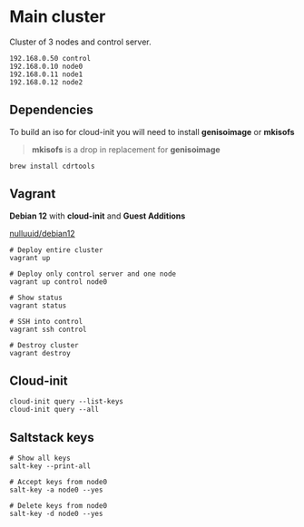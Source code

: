 # Main cluster

Cluster of 3 nodes and control server.

```
192.168.0.50 control
192.168.0.10 node0
192.168.0.11 node1
192.168.0.12 node2
```

## Dependencies

To build an iso for cloud-init you will need to install **genisoimage** or **mkisofs**

> **mkisofs** is a drop in replacement for **genisoimage** 
```console
brew install cdrtools
```

## Vagrant

**Debian 12** with **cloud-init** and **Guest Additions**

[nulluuid/debian12](https://app.vagrantup.com/nulluuid/boxes/debian12)

```console
# Deploy entire cluster
vagrant up

# Deploy only control server and one node
vagrant up control node0

# Show status
vagrant status

# SSH into control
vagrant ssh control

# Destroy cluster
vagrant destroy
```

## Cloud-init

```console
cloud-init query --list-keys
cloud-init query --all
```

## Saltstack keys

```console
# Show all keys
salt-key --print-all

# Accept keys from node0
salt-key -a node0 --yes

# Delete keys from node0
salt-key -d node0 --yes
```
